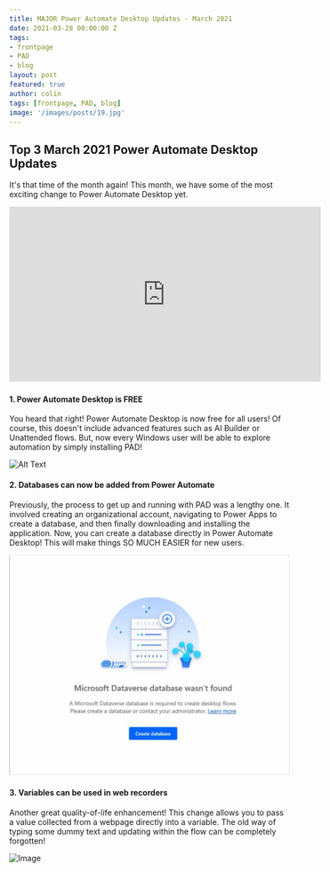 ```yaml
---
title: MAJOR Power Automate Desktop Updates - March 2021
date: 2021-03-28 00:00:00 Z
tags:
- frontpage
- PAD
- blog
layout: post
featured: true
author: colin
tags: [frontpage, PAD, blog]
image: '/images/posts/19.jpg'
---
```


## Top 3 March 2021 Power Automate Desktop Updates

It's that time of the month again! This month, we have some of the most exciting change to Power Automate Desktop yet.


<iframe width="560" height="315" src="https://www.youtube.com/embed/tu_oDBuGZns" title="YouTube video player" frameborder="0" allow="accelerometer; autoplay; clipboard-write; encrypted-media; gyroscope; picture-in-picture" allowfullscreen></iframe>




#### 1. Power Automate Desktop is FREE

You heard that right! Power Automate Desktop is now free for all users! Of course, this doesn't include advanced features such as AI Builder or Unattended flows. But, now every Windows user will be able to explore automation by simply installing PAD!

![Alt Text](https://media.giphy.com/media/Is1O1TWV0LEJi/giphy.gif)



#### 2. Databases can now be added from Power Automate

Previously, the process to get up and running with PAD was a lengthy one. It involved creating an organizational account, navigating to Power Apps to create a database, and then finally downloading and installing the application. Now, you can create a database directly in Power Automate Desktop! This will make things SO MUCH EASIER for new users.

![Image](/images/posts/MS-Dataverse-database-1024x806.png)



#### 3. Variables can be used in web recorders

Another great quality-of-life enhancement! This change allows you to pass a value collected from a webpage directly into a variable. The old way of typing some dummy text and updating within the flow can be completely forgotten! 

![Image](/images/posts/MVariables-in-recorders-785x1024.png)
